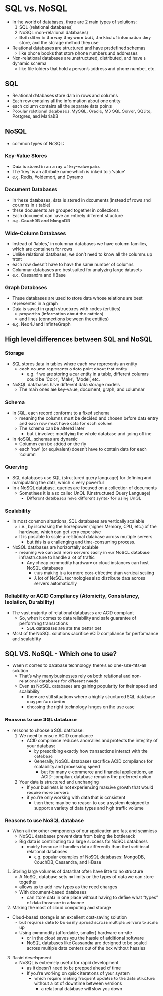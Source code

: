 # SQL vs. NoSQL
* In the world of databases, there are 2 main types of solutions:
  1. SQL (relational databases)
  2. NoSQL (non-relational databases)
  * Both differ in the way they were built, the kind of information they store, and the storage method they use
* Relational databases are structured and have predefined schemas
  * like phone books that store phone numbers and addresses
* Non-relational databases are unstructured, distributed, and have a dynamic schema
  * like file folders that hold a person’s address and phone number, etc.
## SQL
* Relational databases store data in rows and columns
* Each row contains all the information about one entity
* each column contains all the separate data points
* Popular relational databases: MySQL, Oracle, MS SQL Server, SQLite, Postgres, and MariaDB

## NoSQL
* common types of NoSQL:
### Key-Value Stores
* Data is stored in an array of key-value pairs
* The ‘key’ is an attribute name which is linked to a ‘value’
* e.g. Redis, Voldemort, and Dynamo
### Document Databases
* In these databases, data is stored in documents (instead of rows and columns in a table)
* these documents are grouped together in collections
* Each document can have an entirely different structure
* e.g. CouchDB and MongoDB
### Wide-Column Databases
* Instead of ‘tables,’ in columnar databases we have column families, which are containers for rows
* Unlike relational databases, we don’t need to know all the columns up front
* each row doesn’t have to have the same number of columns
* Columnar databases are best suited for analyzing large datasets
* e.g. Cassandra and HBase
### Graph Databases
* These databases are used to store data whose relations are best represented in a graph
* Data is saved in graph structures with nodes (entities)
  * properties (information about the entities)
  * and lines (connections between the entities)
* e.g. Neo4J and InfiniteGraph
## High level differences between SQL and NoSQL
### Storage
* SQL stores data in tables where each row represents an entity
  * each column represents a data point about that entity
    * e.g. if we are storing a car entity in a table, different columns could be ‘Color’, ‘Make’, ‘Model’, etc.
* NoSQL databases have different data storage models
  * The main ones are key-value, document, graph, and columnar
### Schema
* In SQL, each record conforms to a fixed schema
  * meaning the columns must be decided and chosen before data entry and each row must have data for each column
  * The schema can be altered later
    * but it involves modifying the whole database and going offline
* In NoSQL, schemas are dynamic
  * Columns can be added on the fly
  * each ‘row’ (or equivalent) doesn’t have to contain data for each ‘column’
### Querying
* SQL databases use SQL (structured query language) for defining and manipulating the data, which is very powerful
* In a NoSQL database, queries are focused on a collection of documents
  * Sometimes it is also called UnQL (Unstructured Query Language)
    * Different databases have different syntax for using UnQL
### Scalability
* In most common situations, SQL databases are vertically scalable
  * i.e., by increasing the horsepower (higher Memory, CPU, etc.) of the hardware, which can get very expensive
  * It is possible to scale a relational database across multiple servers
    * but this is a challenging and time-consuming process.
* NoSQL databases are horizontally scalable
  * meaning we can add more servers easily in our NoSQL database infrastructure to handle a lot of traffic
    * Any cheap commodity hardware or cloud instances can host NoSQL databases
      * thus making it a lot more cost-effective than vertical scaling
      * A lot of NoSQL technologies also distribute data across servers automatically
### Reliability or ACID Compliancy (Atomicity, Consistency, Isolation, Durability)
* The vast majority of relational databases are ACID compliant
  * So, when it comes to data reliability and safe guarantee of performing transactions
    * SQL databases are still the better bet
* Most of the NoSQL solutions sacrifice ACID compliance for performance and scalability
## SQL VS. NoSQL - Which one to use?
* When it comes to database technology, there’s no one-size-fits-all solution
  * That’s why many businesses rely on both relational and non-relational databases for different needs
  * Even as NoSQL databases are gaining popularity for their speed and scalability
    * there are still situations where a highly structured SQL database may perform better
    * choosing the right technology hinges on the use case
### Reasons to use SQL database
* reasons to choose a SQL database:
  1. We need to ensure ACID compliance
      * ACID compliance reduces anomalies and protects the integrity of your database
        * by prescribing exactly how transactions interact with the database
        * Generally, NoSQL databases sacrifice ACID compliance for scalability and processing speed
          * but for many e-commerce and financial applications, an ACID-compliant database remains the preferred option
  2. Your data is structured and unchanging
      * If your business is not experiencing massive growth that would require more servers
      * if you’re only working with data that is consistent
        * then there may be no reason to use a system designed to support a variety of data types and high traffic volume
### Reasons to use NoSQL database
* When all the other components of our application are fast and seamless
  * NoSQL databases prevent data from being the bottleneck
  * Big data is contributing to a large success for NoSQL databases
    * mainly because it handles data differently than the traditional relational databases
      * e.g. popular examples of NoSQL databases: MongoDB, CouchDB, Cassandra, and HBase
1. Storing large volumes of data that often have little to no structure
    * A NoSQL database sets no limits on the types of data we can store together
    * allows us to add new types as the need changes
    * With document-based databases
      * can store data in one place without having to define what “types” of data those are in advance
2. Making the most of cloud computing and storage
  * Cloud-based storage is an excellent cost-saving solution
    * but requires data to be easily spread across multiple servers to scale up
    * Using commodity (affordable, smaller) hardware on-site
      * or in the cloud saves you the hassle of additional software
      * NoSQL databases like Cassandra are designed to be scaled across multiple data centers out of the box without hassles
3. Rapid development
    * NoSQL is extremely useful for rapid development
      * as it doesn’t need to be prepped ahead of time
      * If you’re working on quick iterations of your system
        * which require making frequent updates to the data structure without a lot of downtime between versions
          * a relational database will slow you down
